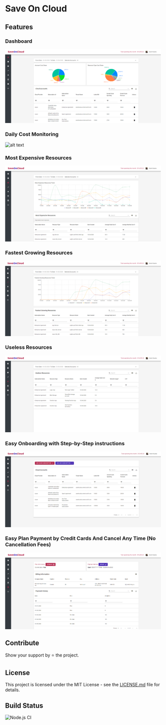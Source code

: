 # Save On Cloud

## Features

### Dashboard
![alt text](https://github.com/aramkoukia/save-on-cloud-webapp/blob/master/public/dashboard.png "Dashboard")

### Daily Cost Monitoring
![alt text](https://github.com/aramkoukia/save-on-cloud-webapp/blob/master/public/daily-monitoring.png "Daily Monitoring")

### Most Expensive Resources
![alt text](https://github.com/aramkoukia/save-on-cloud-webapp/blob/master/public/most-expensive-resources.png "Most Expensive Resources")

### Fastest Growing Resources
![alt text](https://github.com/aramkoukia/save-on-cloud-webapp/blob/master/public/fastest-growing-resources.png "Fastest Growing Resources")

### Useless Resources
![alt text](https://github.com/aramkoukia/save-on-cloud-webapp/blob/master/public/useless-resources.png "Useless Resources")

### Easy Onboarding with Step-by-Step instructions
![alt text](https://github.com/aramkoukia/save-on-cloud-webapp/blob/master/public/easy-onboarding.png "Easy Onboarding with Step-by-Step instructions")

### Easy Plan Payment by Credit Cards And Cancel Any Time (No Cancellation Fees)
![alt text](https://github.com/aramkoukia/save-on-cloud-webapp/blob/master/public/cancel-anytime.png "Easy Plan Payment by Credit Cards And Cancel Any Time (No Cancellation Fees)")


## Contribute
Show your support by ⭐ the project.

## License

This project is licensed under the MIT License - see the [LICENSE.md](https://github.com/aramkoukia/save-on-cloud-webapp/blob/master/LICENSE) file for details.


## Build Status
![Node.js CI](https://github.com/aramkoukia/save-on-cloud-webapp/workflows/Node.js%20CI/badge.svg?branch=master)
